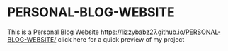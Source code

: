 # PERSONAL-BLOG-WEBSITE
This is a Personal Blog Website
https://lizzybabz27.github.io/PERSONAL-BLOG-WEBSITE/ click here for a quick preview of my project
